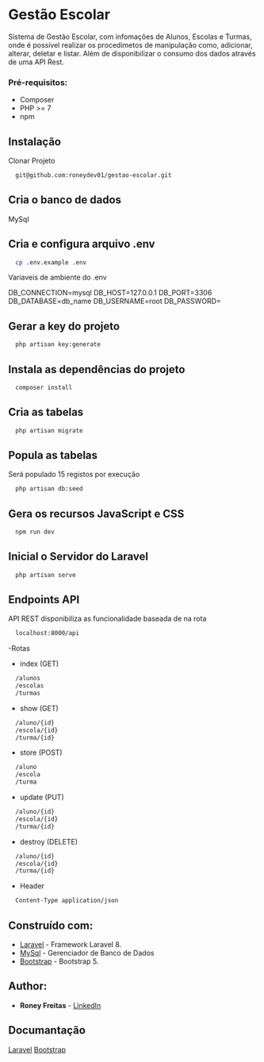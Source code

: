 # Gestão Escolar

Sistema de Gestão Escolar, com infomações de Alunos, Escolas e Turmas, onde é possível realizar os procedimetos de manipulação como, adicionar, alterar, deletar e listar.
Além de disponibilizar o consumo dos dados através de uma API Rest.

### Pré-requisitos:

-   Composer
-   PHP >= 7
-   npm

## Instalação

Clonar Projeto

```bash
  git@github.com:roneydev01/gestao-escolar.git
```

## Cria o banco de dados

MySql

## Cria e configura arquivo .env

```bash
  cp .env.example .env
```

Variaveis de ambiente do .env

DB_CONNECTION=mysql
DB_HOST=127.0.0.1
DB_PORT=3306
DB_DATABASE=db_name
DB_USERNAME=root
DB_PASSWORD=

## Gerar a key do projeto

```bash
  php artisan key:generate
```

## Instala as dependências do projeto

```bash
  composer install
```

## Cria as tabelas

```bash
  php artisan migrate
```

## Popula as tabelas

Será populado 15 registos por execução

```bash
  php artisan db:seed
```

## Gera os recursos JavaScript e CSS

```bash
  npm run dev
```

## Inicial o Servidor do Laravel

```bash
  php artisan serve
```

## Endpoints API

API REST disponibiliza as funcionalidade baseada de na rota

```bash
  localhost:8000/api
```

-Rotas

-   index (GET)

```bash
  /alunos
  /escolas
  /turmas
```

-   show (GET)

```bash
  /aluno/{id}
  /escola/{id}
  /turma/{id}
```

-   store (POST)

```bash
  /aluno
  /escola
  /turma
```

-   update (PUT)

```bash
  /aluno/{id}
  /escola/{id}
  /turma/{id}
```

-   destroy (DELETE)

```bash
  /aluno/{id}
  /escola/{id}
  /turma/{id}
```

-   Header

```bash
  Content-Type application/json
```

## Construído com:

-   [Laravel](https://laravel.com/) - Framework Laravel 8.
-   [MySql](https://www.mysql.com/) - Gerenciador de Banco de Dados
-   [Bootstrap](https://getbootstrap.com/) - Bootstrap 5.

## Author:

-   **Roney Freitas** - [LinkedIn](https://www.linkedin.com/in/roney-freitas-99b264114/)

## Documantação

[Laravel](https://laravel.com/)
[Bootstrap](https://getbootstrap.com/)
